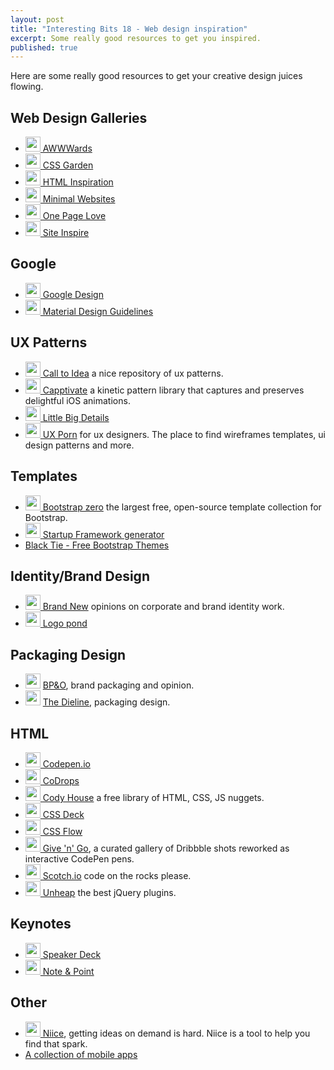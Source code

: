```yaml
---
layout: post
title: "Interesting Bits 18 - Web design inspiration"
excerpt: Some really good resources to get you inspired.
published: true
---
```


Here are some really good resources to get your creative design juices flowing.


## Web Design Galleries

- [<img src="http://www.awwwards.com/favicon.ico" class="icon" width="24px" height="24px"> AWWWards](http://www.awwwards.com/awards-of-the-day)
- [<img src="http://www.cssgarden.co.uk/favicon.ico" class="icon" width="24px" height="24px"> CSS Garden](http://www.cssgarden.co.uk/)
- [<img src="http://htmlinspiration.com/favicon.ico" class="icon" width="24px" height="24px"> HTML Inspiration](http://htmlinspiration.com/)
- [<img src="http://www.minimalsites.com/sites/all/themes/minimalsites/favicon.ico" class="icon" width="24px" height="24px"> Minimal Websites](http://www.minimalsites.com/)
- [<img src="http://onepagelove.com/favicon.ico" class="icon" width="24px" height="24px"> One Page Love](http://onepagelove.com/)
- [<img src="http://www.siteinspire.com/favicon.ico" class="icon" width="24px" height="24px"> Site Inspire](http://www.siteinspire.com/)


## Google

- [<img src="http://www.google.com/design/images/google-design.ico" class="icon" width="24px" height="24px"> Google Design](http://www.google.com/design/)
- [<img src="http://www.google.com/design/images/google-design.ico" class="icon" width="24px" height="24px"> Material Design Guidelines](http://www.google.com/design/spec/material-design/introduction.html)


## UX Patterns

- [<img src="http://www.calltoidea.com/favicon.ico" class="icon" width="24px" height="24px"> Call to Idea](http://www.calltoidea.com/) a nice repository of ux patterns.
- [<img src="http://capptivate.co/favicon.ico" class="icon" width="24px" height="24px"> Capptivate](http://capptivate.co/) a kinetic pattern library that captures and preserves delightful iOS animations.
- [<img src="http://31.media.tumblr.com/avatar_21babec3285d_128.png" class="icon" width="24px" height="24px"> Little Big Details](http://littlebigdetails.com/)
- [<img src="http://uxporn.uxpin.com/wp-content/themes/imbalance2/favico.ico" class="icon" width="24px" height="24px"> UX Porn](http://uxporn.uxpin.com) for ux designers. The place to find wireframes templates, ui design patterns and more.


## Templates

- [<img src="http://www.bootstrapzero.com/images/bootstrapzero_ico.png" class="icon" width="24px" height="24px"> Bootstrap zero](http://www.bootstrapzero.com/) the largest free, open-source template collection for Bootstrap.
- [<img src="http://designmodo.com/favicon.ico" class="icon" width="24px" height="24px"> Startup Framework generator](http://designmodo.com/generator/)
- [Black Tie - Free Bootstrap Themes](http://www.blacktie.co/)


## Identity/Brand Design

- [<img src="http://www.underconsideration.com/favicon.ico" class="icon" width="24px" height="24px"> Brand New](http://www.underconsideration.com/brandnew/) opinions on corporate and brand identity work.
- [<img src="http://logopond.com/favicon.ico" class="icon" width="24px" height="24px"> Logo pond](http://logopond.com/)


## Packaging Design

- <img src="http://bpando.org/wp-content/uploads/Rich-Baird.jpg" class="icon" width="24px" height="24px"> [BP&O](http://bpando.org/), brand packaging and opinion.
- <img src="http://www.thedieline.com/favicon.ico" class="icon" width="24px" height="24px"> [The Dieline](http://www.thedieline.com/), packaging design.


## HTML

- [<img src="http://codepen.io/favicon.ico" class="icon" width="24px" height="24px"> Codepen.io](http://codepen.io/)
- [<img src="http://tympanus.net/codrops/favicon.ico" class="icon" width="24px" height="24px"> CoDrops](http://tympanus.net/codrops/)
- [<img src="http://codyhouse.co/wp-content/themes/wp_cody-00/img/favicon.ico" class="icon" width="24px" height="24px"> Cody House](http://codyhouse.co/) a free library of HTML, CSS, JS nuggets.
- [<img src="http://cssdeck.com/favicon.ico" class="icon" width="24px" height="24px"> CSS Deck](http://cssdeck.com/)
- [<img src="http://www.cssflow.com/favicon.ico" class="icon" width="24px" height="24px"> CSS Flow](http://www.cssflow.com/snippets)
- [<img src="http://38.media.tumblr.com/avatar_881379c2831a_128.png" class="icon" width="24px" height="24px"> Give 'n' Go](http://give-n-go.co/), a curated gallery of Dribbble shots reworked as interactive CodePen pens.
- [<img src="http://scotch.io/favicon.ico" class="icon" width="24px" height="24px"> Scotch.io](http://scotch.io/) code on the rocks please.
- [<img src="http://www.unheap.com/wp-content/themes/unheap/assets/images/favicon.png" class="icon" width="24px" height="24px"> Unheap](http://www.unheap.com/) the best jQuery plugins.


## Keynotes

- [<img src="https://speakerdeck.com/favicon.ico" class="icon" width="24px" height="24px"> Speaker Deck](https://speakerdeck.com/)
- [<img src="http://noteandpoint.com/favicon.ico" class="icon" width="24px" height="24px"> Note & Point](http://noteandpoint.com/)



## Other

- [<img src="http://d3kpc4gyzr96f9.cloudfront.net/assets/favicon-c8fed918a26c54f119234a4140f93976.ico?v=3" class="icon" width="24px" height="24px"> Niice](http://niice.co/), getting ideas on demand is hard. Niice is a tool to help you find that spark.
- [A collection of mobile apps](http://mobilewebappsftw.tumblr.com/)